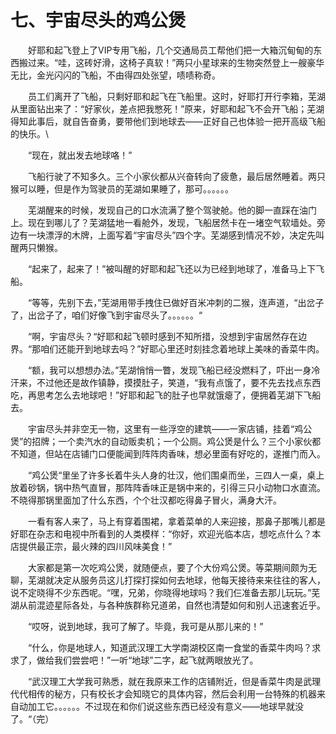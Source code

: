 # 七、宇宙尽头的鸡公煲
&emsp;&emsp;好耶和起飞登上了VIP专用飞船，几个交通局员工帮他们把一大箱沉甸甸的东西搬过来。“哇，这砖好滑，这椅子真软！”两只小星球来的生物突然登上一艘豪华无比，金光闪闪的飞船，不由得四处张望，啧啧称奇。

&emsp;&emsp;员工们离开了飞船，只剩好耶和起飞在飞船里。这时，好耶打开行李箱，芜湖从里面钻出来了：“好家伙，差点把我憋死！”原来，好耶和起飞不会开飞船；芜湖得知此事后，就自告奋勇，要带他们到地球去——正好自己也体验一把开高级飞船的快乐。\

&emsp;&emsp;“现在，就出发去地球咯！”

&emsp;&emsp;飞船行驶了不知多久。三个小家伙都从兴奋转向了疲惫，最后居然睡着。两只猴可以睡，但是作为驾驶员的芜湖如果睡了，那可。。。。。。

&emsp;&emsp;芜湖醒来的时候，发现自己的口水流满了整个驾驶舱。他的脚一直踩在油门上。现在到哪儿了？芜湖猛地一看舱外，发现，飞船居然卡在一堵空气软墙处。旁边有一块漂浮的木牌，上面写着“宇宙尽头”四个字。芜湖感到情况不妙，决定先叫醒两只懒猴。

&emsp;&emsp;“起来了，起来了！”被叫醒的好耶和起飞还以为已经到地球了，准备马上下飞船。

&emsp;&emsp;“等等，先别下去，”芜湖用带手拽住已做好百米冲刺的二猴，连声道，“出岔子了，出岔子了，咱们好像飞到宇宙尽头了。。。。。。“

&emsp;&emsp;“啊，宇宙尽头？“好耶和起飞顿时感到不知所措，没想到宇宙居然存在边界。“那咱们还能开到地球去吗？”好耶心里还时刻挂念着地球上美味的香菜牛肉。

&emsp;&emsp;“额，我可以想想办法。”芜湖悄悄一瞥，发现飞船已经没燃料了，吓出一身冷汗来，不过他还是故作镇静，摸摸肚子，笑道，“我有点饿了，要不先去找点东西吃，再思考怎么去地球吧！”好耶和起飞的肚子也早就饿瘪了，便拥着芜湖下飞船去。

&emsp;&emsp;宇宙尽头并非空无一物，这里有一些浮空的建筑——一家店铺，挂着“鸡公煲”的招牌；一个卖汽水的自动贩卖机；一个公厕。鸡公煲是什么？三个小家伙都不知道，但站在店铺门口便能闻到阵阵肉香味，想必里面有好吃的，遂推门而入。

&emsp;&emsp;“鸡公煲“里坐了许多长着牛头人身的壮汉，他们围桌而坐，三四人一桌，桌上放着砂锅，锅中热气直冒，那阵阵香味正是锅中来的，引得三只小动物口水直流。不晓得那锅里面加了什么东西，个个壮汉都吃得鼻子冒火，满身大汗。

&emsp;&emsp;一看有客人来了，马上有穿着围裙，拿着菜单的人来迎接，那鼻子那嘴儿都是好耶在杂志和电视中所看到的人类模样：“你好，欢迎光临本店，想吃点什么？本店提供最正宗，最火辣的四川风味美食！”

&emsp;&emsp;大家都是第一次吃鸡公煲，就随便点，要了个大份鸡公煲。等菜期间颇为无聊，芜湖就决定从服务员这儿打探打探如何去地球，他每天接待来来往往的客人，说不定晓得不少东西呢。“嘿，兄弟，你晓得地球吗？我们仨准备去那儿玩玩。”芜湖从前混迹星际各处，与各种族群称兄道弟，自然也清楚如何和别人迅速套近乎。

&emsp;&emsp;“哎呀，说到地球，我可了解了。毕竟，我可是从那儿来的！”

&emsp;&emsp;“什么，你是地球人，知道武汉理工大学南湖校区南一食堂的香菜牛肉吗？求求了，做给我们尝尝吧！”一听“地球”二字，起飞就两眼放光了。

&emsp;&emsp;“武汉理工大学我可熟悉，就在我原来工作的店铺附近，但是香菜牛肉是武理代代相传的秘方，只有校长才会知晓它的具体内容，然后会利用一台特殊的机器来自动加工它。。。。。。不过现在和你们说这些东西已经没有意义——地球早就没了。“（完）
